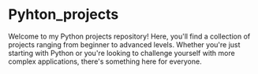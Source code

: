 # Pyhton_projects
Welcome to my Python projects repository! Here, you'll find a collection of projects ranging from beginner to advanced levels. Whether you're just starting with Python or you're looking to challenge yourself with more complex applications, there's something here for everyone. 
